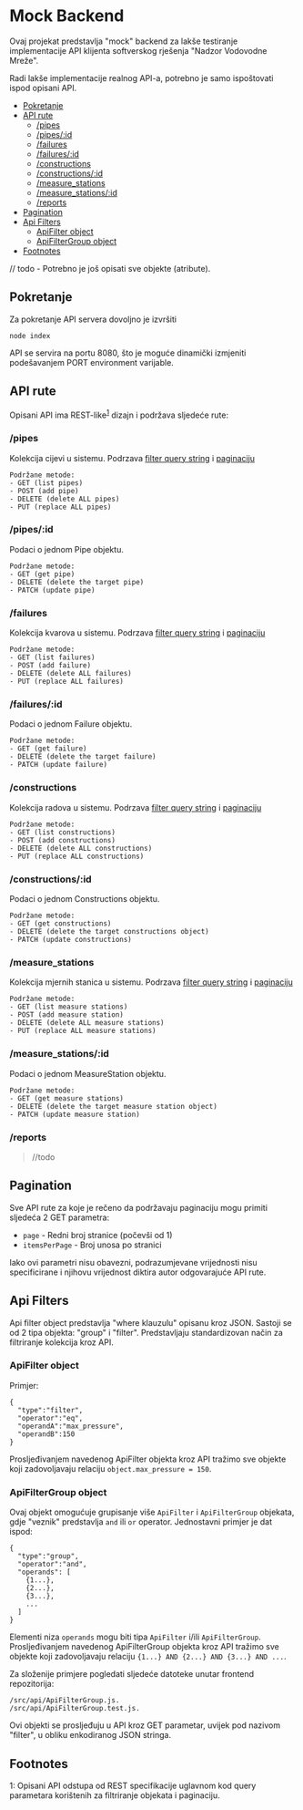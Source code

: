 # Mock Backend
Ovaj projekat predstavlja "mock" backend za lakše testiranje implementacije API klijenta softverskog rješenja 
"Nadzor Vodovodne Mreže".

Radi lakše implementacije realnog API-a, potrebno je samo ispoštovati ispod opisani API.

<!-- toc -->
- [Pokretanje](#pokretanje)
- [API rute](#api-rute)
  * [/pipes](#pipes)
  * [/pipes/:id](#pipesid)
  * [/failures](#failures)
  * [/failures/:id](#failuresid)
  * [/constructions](#constructions)
  * [/constructions/:id](#constructionsid)
  * [/measure_stations](#measure_stations)
  * [/measure_stations/:id](#measure_stationsid)
  * [/reports](#reports)
- [Pagination](#pagination)
- [Api Filters](#api-filters)
  * [ApiFilter object](#apifilter-object)
  * [ApiFilterGroup object](#apifiltergroup-object)
- [Footnotes](#footnotes)


<!-- tocstop -->

// todo - Potrebno je još opisati sve objekte (atribute).

## Pokretanje
Za pokretanje API servera dovoljno je izvršiti
```
node index
```
API se servira na portu 8080, što je moguće dinamički izmjeniti podešavanjem PORT environment varijable.

## API rute

Opisani API ima REST-like<sup>[1](#footnote1)</sup> dizajn i podržava sljedeće rute:

### /pipes
Kolekcija cijevi u sistemu. Podrzava <a href='#api-filters'>filter query string</a> i <a href='#pagination'>paginaciju</a>

```
Podržane metode:
- GET (list pipes)
- POST (add pipe)
- DELETE (delete ALL pipes)
- PUT (replace ALL pipes)
```


### /pipes/:id
Podaci o jednom Pipe objektu.

```
Podržane metode:
- GET (get pipe)
- DELETE (delete the target pipe)
- PATCH (update pipe)
```


### /failures
Kolekcija kvarova u sistemu. Podrzava <a href='#api-filters'>filter query string</a> i <a href='#pagination'>paginaciju</a>

```
Podržane metode:
- GET (list failures)
- POST (add failure)
- DELETE (delete ALL failures)
- PUT (replace ALL failures)
```


### /failures/:id
Podaci o jednom Failure objektu.

```
Podržane metode:
- GET (get failure)
- DELETE (delete the target failure)
- PATCH (update failure)
```



### /constructions
Kolekcija radova u sistemu. Podrzava <a href='#api-filters'>filter query string</a> i <a href='#pagination'>paginaciju</a>

```
Podržane metode:
- GET (list constructions)
- POST (add constructions)
- DELETE (delete ALL constructions)
- PUT (replace ALL constructions)
```


### /constructions/:id
Podaci o jednom Constructions objektu.

```
Podržane metode:
- GET (get constructions)
- DELETE (delete the target constructions object)
- PATCH (update constructions)
```


### /measure_stations
Kolekcija mjernih stanica u sistemu. Podrzava <a href='#api-filters'>filter query string</a> i <a href='#pagination'>paginaciju</a>

```
Podržane metode:
- GET (list measure stations)
- POST (add measure station)
- DELETE (delete ALL measure stations)
- PUT (replace ALL measure stations)
```


### /measure_stations/:id
Podaci o jednom MeasureStation objektu.

```
Podržane metode:
- GET (get measure stations)
- DELETE (delete the target measure station object)
- PATCH (update measure station)
```
### /reports


>//todo

## Pagination
Sve API rute za koje je rečeno da podržavaju paginaciju mogu primiti sljedeća 2 GET parametra:

- `page` - Redni broj stranice (počevši od 1)
- `itemsPerPage` - Broj unosa po stranici 

Iako ovi parametri nisu obavezni, podrazumjevane vrijednosti nisu specificirane i njihovu vrijednost diktira autor
odgovarajuće API rute.

## Api Filters
Api filter object predstavlja "where klauzulu" opisanu kroz JSON. Sastoji se od 2 tipa objekta: "group" i "filter".
Predstavljaju standardizovan način za filtriranje kolekcija kroz API. 

### ApiFilter object
Primjer:
```
{
  "type":"filter",
  "operator":"eq",
  "operandA":"max_pressure",
  "operandB":150
}
```
Prosljeđivanjem navedenog ApiFilter objekta kroz API tražimo sve objekte koji zadovoljavaju relaciju 
`object.max_pressure = 150`.

### ApiFilterGroup object
Ovaj objekt omogućuje grupisanje više `ApiFilter` i `ApiFilterGroup` objekata, gdje "veznik" predstavlja `and` ili `or`
operator. Jednostavni primjer je dat ispod:
```
{
  "type":"group",
  "operator":"and",
  "operands": [
    {1...},
    {2...},
    {3...},
    ...
  ]
}
```
Elementi niza `operands` mogu biti tipa `ApiFilter` i/ili `ApiFilterGroup`. Prosljeđivanjem navedenog ApiFilterGroup 
objekta kroz API tražimo sve objekte koji zadovoljavaju relaciju
`{1...} AND {2...} AND {3...} AND ...`.

 Za složenije primjere pogledati sljedeće datoteke unutar frontend repozitorija:
```
/src/api/ApiFilterGroup.js.
/src/api/ApiFilterGroup.test.js.
```
Ovi objekti se prosljeđuju u API kroz GET parametar, uvijek pod nazivom "filter", u obliku enkodiranog JSON stringa.


## Footnotes

<a name="footnote1">1</a>: Opisani API odstupa od REST specifikacije uglavnom kod query parametara korištenih za 
filtriranje objekata i paginaciju.